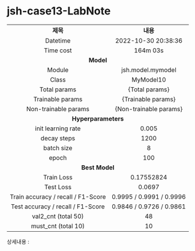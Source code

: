 <h1 id="title">jsh-case13-LabNote</h1>
<table style="border: 2px; text-align:center;">
<tr style="font-weight: bold;, font-size: 30px;">
<td> 제목 </td>
<td> 내용 </td>
</tr>
<tr>
<td> Datetime </td>
<td id="date">2022-10-30 20:38:36</td>
</tr>
<tr>
<td> Time cost </td>
<td id="time-cost">164m 03s</td>
</tr>
<tr>
<td colspan="2" style="font-weight: bold;, font-size: 30px;"> Model </td>
</tr>
<tr>
<td> Module </td>
<td id="module">jsh.model.mymodel</td>
</tr>
<tr>
<td> Class </td>
<td id="class">MyModel10</td>
</tr>
<tr>
<td> Total params </td>
<td id="total-params"> {Total params} </td>
</tr>
<tr>
<td> Trainable params </td>
<td id="trainable-params"> {Trainable params} </td>
</tr>
<tr>
<td> Non-trainable params </td>
<td id="non-trainable-params"> {Non-trainable params} </td>
</tr>
<tr>
<td colspan="2" style="font-weight: bold;, font-size: 30px;"> Hyperparameters </td>
</tr>
<tr>
<td> init learning rate </td>
<td id="init-lr">0.005</td>
</tr>
<tr>
<td> decay steps </td>
<td id="decay-steps">1200</td>
</tr>
<tr>
<td> batch size </td>
<td id="batch-size">8</td>
</tr>
<tr>
<td> epoch </td>
<td id="epoch">100</td>
<tr>
<td colspan="2" style="font-weight: bold;, font-size: 30px;"> Best Model </td>
</tr>
<tr>
<td> Train Loss </td>
<td id="train-loss">0.17552824</td>
</tr>
<tr>
<td> Test Loss </td>
<td id="test-loss">0.0697</td>
</tr>
<tr>
<td> Train accuracy / recall / F1-Score </td>
<td id="train-score">0.9995 / 0.9991 / 0.9996</td>
</tr>
<tr>
<td> Test accuracy / recall / F1-Score </td>
<td id="test-score">0.9846 / 0.9726 / 0.9861</td>
</tr>
<tr>
<td> val2_cnt (total 50) </td>
<td id="val2-cnt">48</td>
</tr>
<tr>
<td> must_cnt (total 10) </td>
<td id="must-cnt">10</td>
</tr>
</tr></table>
<p>상세내용 : </p>